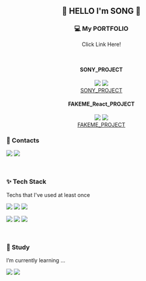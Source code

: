  
 
<div align="center"> 
  
  ## 👋 HELLO I'm SONG 👋
  
  <h3>💻 My PORTFOLIO</h3>
  <p>Click Link Here!</p></br>
  
  <h4>SONY_PROJECT</h4>
  
  <a href="https://www.figma.com/file/7GuVc8BueV5VxInrViHqos/%EC%86%A1%EC%A7%80%EC%9B%90-UIUX?type=design&node-id=0%3A1&mode=design&t=fF2edyfzgulpnmzv-1" target="_blank">
    <img src="https://img.shields.io/badge/Figma-F24E1E?style=flat-square&logo=Figma&logoColor=black"/></a>
  <img src="https://img.shields.io/badge/HTML5-E34F26?style=flat-square&logo=HTML5&logoColor=white"></br>
  <a href="http://sony.dothome.co.kr/" target="_blank">SONY_PROJECT</a>
  
  <h4>FAKEME_React_PROJECT</h4>
  <a href="https://www.figma.com/file/xFaUF9hwKaXevVvI3nhGxR/%EC%86%A1%EC%A7%80%EC%9B%90-FAKEME_UI%2FUX?type=design&node-id=0%3A1&mode=design&t=BiJgR1pIsvkoDMsz-1" target="_blank">
   <img src="https://img.shields.io/badge/Figma-F24E1E?style=flat-square&logo=Figma&logoColor=black"/></a>
  <img src="https://img.shields.io/badge/React-61DAFB?style=flat-square&logo=React&logoColor=black"></br>
  <a href="http://sony.dothome.co.kr/" target="_blank">FAKEME_PROJECT</a>
</div>


<h3>🏰 Contacts</h3>
<p>
  <a href="https://velog.io/@jiwon_17" target="_blank"><img src="https://img.shields.io/badge/Velog-20C997?style=flat-square&logo=Velog&logoColor=white"/></a>
  <a href="mailto:tmddnjs0633@gmail.com" target="_blank"><img src="https://img.shields.io/badge/Gmail-EA4335?style=flat-square&logo=Gmail&logoColor=black"/></a>
</p>
</br>
<h3>✨ Tech Stack</h3>
<p>Techs that I've used at least once</p>
<p>
  <img src="https://img.shields.io/badge/HTML5-E34F26?style=flat-square&logo=HTML5&logoColor=white">
  <img src="https://img.shields.io/badge/CSS3-1572B6?style=flat-square&logo=CSS3&logoColor=white">
  <img src="https://img.shields.io/badge/SCSS-CC6699?style=flat-square&logo=Sass&logoColor=white"/>
</p>
<p>
  <img src="https://img.shields.io/badge/JavaScript-F7DF1E?style=flat-square&logo=JavaScript&logoColor=black">
  <img src="https://img.shields.io/badge/jquery-0769AD?style=flat-square&logo=jquery&logoColor=white">
  <img src="https://img.shields.io/badge/React-61DAFB?style=flat-square&logo=React&logoColor=black">
</p>
</br>
<h3>📘 Study</h3>
<p>I’m currently learning ...</p>
<p>
  <img src="https://img.shields.io/badge/TypeScript-3178C6?style=flat-square&logo=typescript&logoColor=white"/>
  <img src="https://img.shields.io/badge/React-61DAFB?style=flat-square&logo=React&logoColor=black">
</p>

<!--
**songjiwon17/songjiwon17** is a ✨ _special_ ✨ repository because its `README.md` (this file) appears on your GitHub profile.

Here are some ideas to get you started:

- 🔭 I’m currently working on ...
- 🌱 I’m currently learning ...
- 👯 I’m looking to collaborate on ...
- 🤔 I’m looking for help with ...
- 💬 Ask me about ...
- 📫 How to reach me: ...
- 😄 Pronouns: ...
- ⚡ Fun fact: ...
-->
